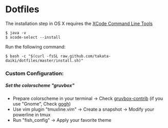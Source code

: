 # Dotfiles

The installation step in OS X requires the [XCode Command Line Tools](https://developer.apple.com/downloads)

```
$ java -v
$ xcode-select --install
```

Run the following command:

```
$ bash -c "$(curl -fsSL raw.github.com/takata-daiki/dotfiles/master/install.sh)"
```

### Custom Configuration:

##### Set the colorscheme "gruvbox"
* Prepare colorscheme in your terminal -> Check [gruvbox-contrib](https://github.com/morhetz/gruvbox-contrib) (if you use "Gnome", Check [gogh](https://github.com/Mayccoll/Gogh))
* Use vim plugin "tmuxline.vim" -> Create a snapshot -> Modify your powerline in tmux
* Run "fish_config" -> Apply your favorite theme
